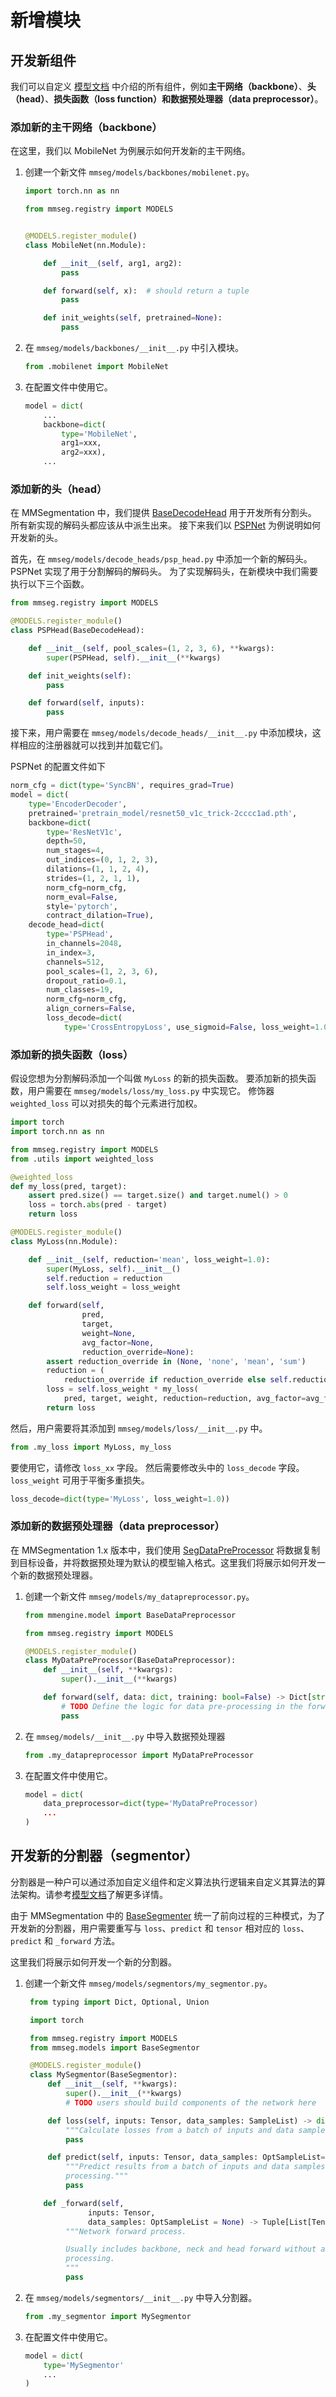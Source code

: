 # 新增模块

## 开发新组件

我们可以自定义 [模型文档](./models.md) 中介绍的所有组件，例如**主干网络（backbone）**、**头（head）**、**损失函数（loss function）**和**数据预处理器（data preprocessor）**。

### 添加新的主干网络（backbone）

在这里，我们以 MobileNet 为例展示如何开发新的主干网络。

1. 创建一个新文件 `mmseg/models/backbones/mobilenet.py`。

   ```python
   import torch.nn as nn

   from mmseg.registry import MODELS


   @MODELS.register_module()
   class MobileNet(nn.Module):

       def __init__(self, arg1, arg2):
           pass

       def forward(self, x):  # should return a tuple
           pass

       def init_weights(self, pretrained=None):
           pass
   ```

2. 在 `mmseg/models/backbones/__init__.py` 中引入模块。

   ```python
   from .mobilenet import MobileNet
   ```

3. 在配置文件中使用它。

   ```python
   model = dict(
       ...
       backbone=dict(
           type='MobileNet',
           arg1=xxx,
           arg2=xxx),
       ...
   ```

### 添加新的头（head）

在 MMSegmentation 中，我们提供 [BaseDecodeHead](https://github.com/open-mmlab/mmsegmentation/blob/1.x/mmseg/models/decode_heads/decode_head.py#L17) 用于开发所有分割头。
所有新实现的解码头都应该从中派生出来。
接下来我们以 [PSPNet](https://arxiv.org/abs/1612.01105) 为例说明如何开发新的头。

首先，在 `mmseg/models/decode_heads/psp_head.py` 中添加一个新的解码头。
PSPNet 实现了用于分割解码的解码头。
为了实现解码头，在新模块中我们需要执行以下三个函数。

```python
from mmseg.registry import MODELS

@MODELS.register_module()
class PSPHead(BaseDecodeHead):

    def __init__(self, pool_scales=(1, 2, 3, 6), **kwargs):
        super(PSPHead, self).__init__(**kwargs)

    def init_weights(self):
        pass

    def forward(self, inputs):
        pass
```

接下来，用户需要在 `mmseg/models/decode_heads/__init__.py` 中添加模块，这样相应的注册器就可以找到并加载它们。

PSPNet 的配置文件如下

```python
norm_cfg = dict(type='SyncBN', requires_grad=True)
model = dict(
    type='EncoderDecoder',
    pretrained='pretrain_model/resnet50_v1c_trick-2cccc1ad.pth',
    backbone=dict(
        type='ResNetV1c',
        depth=50,
        num_stages=4,
        out_indices=(0, 1, 2, 3),
        dilations=(1, 1, 2, 4),
        strides=(1, 2, 1, 1),
        norm_cfg=norm_cfg,
        norm_eval=False,
        style='pytorch',
        contract_dilation=True),
    decode_head=dict(
        type='PSPHead',
        in_channels=2048,
        in_index=3,
        channels=512,
        pool_scales=(1, 2, 3, 6),
        dropout_ratio=0.1,
        num_classes=19,
        norm_cfg=norm_cfg,
        align_corners=False,
        loss_decode=dict(
            type='CrossEntropyLoss', use_sigmoid=False, loss_weight=1.0)))

```

### 添加新的损失函数（loss）

假设您想为分割解码添加一个叫做 `MyLoss` 的新的损失函数。
要添加新的损失函数，用户需要在 `mmseg/models/loss/my_loss.py` 中实现它。
修饰器 `weighted_loss` 可以对损失的每个元素进行加权。

```python
import torch
import torch.nn as nn

from mmseg.registry import MODELS
from .utils import weighted_loss

@weighted_loss
def my_loss(pred, target):
    assert pred.size() == target.size() and target.numel() > 0
    loss = torch.abs(pred - target)
    return loss

@MODELS.register_module()
class MyLoss(nn.Module):

    def __init__(self, reduction='mean', loss_weight=1.0):
        super(MyLoss, self).__init__()
        self.reduction = reduction
        self.loss_weight = loss_weight

    def forward(self,
                pred,
                target,
                weight=None,
                avg_factor=None,
                reduction_override=None):
        assert reduction_override in (None, 'none', 'mean', 'sum')
        reduction = (
            reduction_override if reduction_override else self.reduction)
        loss = self.loss_weight * my_loss(
            pred, target, weight, reduction=reduction, avg_factor=avg_factor)
        return loss
```

然后，用户需要将其添加到 `mmseg/models/loss/__init__.py` 中。

```python
from .my_loss import MyLoss, my_loss

```

要使用它，请修改 `loss_xx` 字段。
然后需要修改头中的 `loss_decode` 字段。
`loss_weight` 可用于平衡多重损失。

```python
loss_decode=dict(type='MyLoss', loss_weight=1.0))
```

### 添加新的数据预处理器（data preprocessor）

在 MMSegmentation 1.x 版本中，我们使用 [SegDataPreProcessor](https://github.com/open-mmlab/mmsegmentation/blob/dev-1.x/mmseg/models/data_preprocessor.py#L13) 将数据复制到目标设备，并将数据预处理为默认的模型输入格式。这里我们将展示如何开发一个新的数据预处理器。

1. 创建一个新文件 `mmseg/models/my_datapreprocessor.py`。

   ```python
   from mmengine.model import BaseDataPreprocessor

   from mmseg.registry import MODELS

   @MODELS.register_module()
   class MyDataPreProcessor(BaseDataPreprocessor):
       def __init__(self, **kwargs):
           super().__init__(**kwargs)

       def forward(self, data: dict, training: bool=False) -> Dict[str, Any]:
           # TODO Define the logic for data pre-processing in the forward method
           pass
   ```

2. 在 `mmseg/models/__init__.py` 中导入数据预处理器

   ```python
   from .my_datapreprocessor import MyDataPreProcessor
   ```

3. 在配置文件中使用它。

   ```python
   model = dict(
       data_preprocessor=dict(type='MyDataPreProcessor)
       ...
   )
   ```

## 开发新的分割器（segmentor）

分割器是一种户可以通过添加自定义组件和定义算法执行逻辑来自定义其算法的算法架构。请参考[模型文档](./models.md)了解更多详情。

由于 MMSegmentation 中的 [BaseSegmenter](https://github.com/open-mmlab/mmsegmentation/blob/1.x/mmseg/models/segmentors/base.py#L15) 统一了前向过程的三种模式，为了开发新的分割器，用户需要重写与 `loss`、`predict` 和 `tensor` 相对应的 `loss`、`predict` 和 `_forward` 方法。

这里我们将展示如何开发一个新的分割器。

1. 创建一个新文件 `mmseg/models/segmentors/my_segmentor.py`。

   ```python
    from typing import Dict, Optional, Union

    import torch

    from mmseg.registry import MODELS
    from mmseg.models import BaseSegmentor

    @MODELS.register_module()
    class MySegmentor(BaseSegmentor):
        def __init__(self, **kwargs):
            super().__init__(**kwargs)
            # TODO users should build components of the network here

        def loss(self, inputs: Tensor, data_samples: SampleList) -> dict:
            """Calculate losses from a batch of inputs and data samples."""
            pass

        def predict(self, inputs: Tensor, data_samples: OptSampleList=None) -> SampleList:
            """Predict results from a batch of inputs and data samples with post-
            processing."""
            pass

       def _forward(self,
                 inputs: Tensor,
                 data_samples: OptSampleList = None) -> Tuple[List[Tensor]]:
            """Network forward process.

            Usually includes backbone, neck and head forward without any post-
            processing.
            """
            pass
   ```

2. 在 `mmseg/models/segmentors/__init__.py` 中导入分割器。

   ```python
   from .my_segmentor import MySegmentor
   ```

3. 在配置文件中使用它。

   ```python
   model = dict(
       type='MySegmentor'
       ...
   )
   ```
